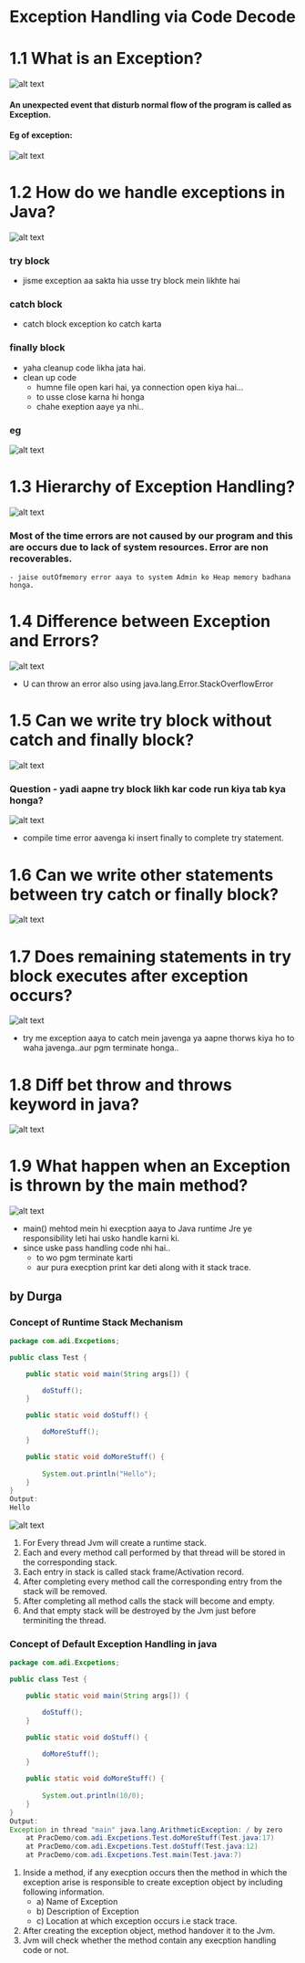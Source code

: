 # Exception Handling via Code Decode
# 1.1 What is an Exception?
![alt text](image.png)
#### An unexpected event that disturb normal flow of the program is called as Exception.
#### Eg of exception:  
![alt text](image-1.png)
# 1.2 How do we handle exceptions in Java?
![alt text](image-2.png)
### try block
- jisme exception aa sakta hia usse try block mein likhte hai
### catch block
- catch block exception ko catch karta
### finally block
- yaha cleanup code likha jata hai.
- clean up code 
    - humne file open kari hai, ya connection open kiya hai...
    - to usse close karna hi honga 
    - chahe exeption aaye ya nhi.. 
### eg
![alt text](image-3.png)
# 1.3 Hierarchy of Exception Handling?
![alt text](image-4.png)
### Most of the time errors are  not caused by our program and this are occurs due to lack of system resources. Error are non recoverables.
    - jaise outOfmemory error aaya to system Admin ko Heap memory badhana honga.
# 1.4 Difference between Exception and Errors?
![alt text](image-5.png)
- U can throw an error also using java.lang.Error.StackOverflowError
# 1.5 Can we write try block without catch and finally block?
![alt text](image-6.png)
### Question - yadi aapne try block likh kar code run kiya tab kya honga?
![alt text](image-7.png)
- compile time error aavenga ki insert finally to complete try statement.
# 1.6 Can we write other statements between try catch or finally block?
![alt text](image-8.png)
# 1.7 Does remaining statements in try block executes after exception occurs?
![alt text](image-9.png)
- try me exception aaya to catch mein javenga ya aapne thorws kiya ho to waha javenga..aur pgm terminate honga..
# 1.8 Diff bet throw and throws keyword in java?
![alt text](image-10.png)
# 1.9 What happen when an Exception is thrown by the main method?
![alt text](image-11.png)
- main() mehtod mein hi execption aaya to Java runtime Jre ye responsibility leti hai usko handle karni ki.
- since uske pass handling code nhi hai.. 
    - to wo pgm terminate karti
    - aur pura execption print kar deti along with it stack trace.

## by Durga
### Concept of Runtime Stack Mechanism
```java
package com.adi.Excpetions;

public class Test {

	public static void main(String args[]) {

		doStuff();
	}

	public static void doStuff() {

		doMoreStuff();
	}

	public static void doMoreStuff() {
		
		System.out.println("Hello");
	}
}
Output:
Hello
```

![alt text](image-12.png)
1. For Every thread Jvm will create a runtime stack.
2. Each and every method call performed by that thread will be stored in the corresponding stack.
3. Each entry in stack is called stack frame/Activation record.
4. After completing every method call the corresponding entry from the stack will be removed.
5. After completing all method calls the stack will become and empty.
6. And that empty stack will be destroyed by the Jvm just before terminiting the thread.

### Concept of Default Exception Handling in java
```java
package com.adi.Excpetions;

public class Test {

	public static void main(String args[]) {

		doStuff();
	}

	public static void doStuff() {

		doMoreStuff();
	}

	public static void doMoreStuff() {
		
		System.out.println(10/0);
	}
}
Output:
Exception in thread "main" java.lang.ArithmeticException: / by zero  
	at PracDemo/com.adi.Excpetions.Test.doMoreStuff(Test.java:17)
	at PracDemo/com.adi.Excpetions.Test.doStuff(Test.java:12)
	at PracDemo/com.adi.Excpetions.Test.main(Test.java:7)

```
1. Inside a method,  if any execption occurs then the method in which the exception arise is responsible to create exception object by including following information.
    - a) Name of Exception
    - b) Description of Exception
    - c) Location at which exception occurs i.e stack trace.
2. After creating the exception object, method handover it to the Jvm.
3. Jvm will check whether the method contain any execption handling code or not. 


    